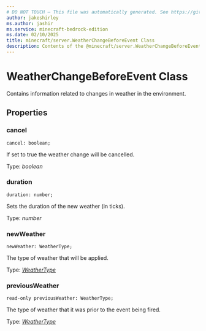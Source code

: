 ```yaml
---
# DO NOT TOUCH — This file was automatically generated. See https://github.com/mojang/minecraftapidocsgenerator to modify descriptions, examples, etc.
author: jakeshirley
ms.author: jashir
ms.service: minecraft-bedrock-edition
ms.date: 02/10/2025
title: minecraft/server.WeatherChangeBeforeEvent Class
description: Contents of the @minecraft/server.WeatherChangeBeforeEvent class.
---
```

# WeatherChangeBeforeEvent Class

Contains information related to changes in weather in the environment.

## Properties

### **cancel**
`cancel: boolean;`

If set to true the weather change will be cancelled.

Type: *boolean*

### **duration**
`duration: number;`

Sets the duration of the new weather (in ticks).

Type: *number*

### **newWeather**
`newWeather: WeatherType;`

The type of weather that will be applied.

Type: [*WeatherType*](WeatherType.md)

### **previousWeather**
`read-only previousWeather: WeatherType;`

The type of weather that it was prior to the event being fired.

Type: [*WeatherType*](WeatherType.md)
